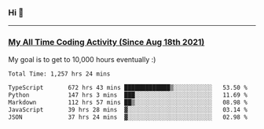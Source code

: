 ### Hi 🙂

---

### <a href="https://wakatime.com/@Eroxl">My All Time Coding Activity (Since Aug 18th 2021)</a>
My goal is to get to 10,000 hours eventually :)
<!--START_SECTION:waka-->

```txt
Total Time: 1,257 hrs 24 mins

TypeScript       672 hrs 43 mins █████████████▒░░░░░░░░░░░   53.50 %
Python           147 hrs 3 mins  ███░░░░░░░░░░░░░░░░░░░░░░   11.69 %
Markdown         112 hrs 57 mins ██▒░░░░░░░░░░░░░░░░░░░░░░   08.98 %
JavaScript       39 hrs 28 mins  ▓░░░░░░░░░░░░░░░░░░░░░░░░   03.14 %
JSON             37 hrs 24 mins  ▓░░░░░░░░░░░░░░░░░░░░░░░░   02.98 %
```

<!--END_SECTION:waka-->
